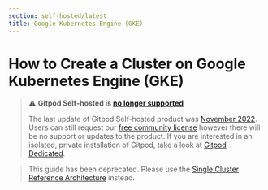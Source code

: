```yaml
---
section: self-hosted/latest
title: Google Kubernetes Engine (GKE)
---
```


<script context="module">
  export const prerender = true;
</script>

# How to Create a Cluster on Google Kubernetes Engine (GKE)

> ⚠️ **Gitpod Self-hosted is [no longer supported](/blog/introducing-gitpod-dedicated)**
>
> The last update of Gitpod Self-hosted product was [November 2022](/changelog/november-self-hosted-release). Users can still request our [free community license](/community-license) however there will be no support or updates to the product. If you are interested in an isolated, private installation of Gitpod, take a look at [Gitpod Dedicated](/dedicated).

> This guide has been deprecated. Please use the [Single Cluster Reference Architecture](../reference-architecture/single-cluster-ref-arch) instead.
